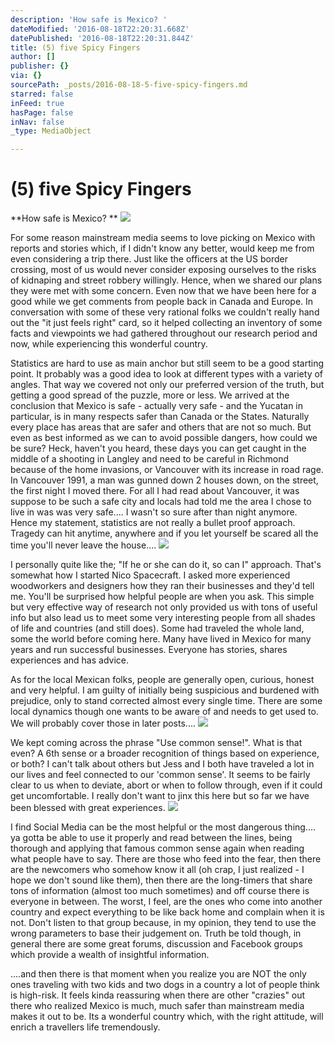 ```yaml
---
description: 'How safe is Mexico? '
dateModified: '2016-08-18T22:20:31.668Z'
datePublished: '2016-08-18T22:20:31.844Z'
title: (5) five Spicy Fingers
author: []
publisher: {}
via: {}
sourcePath: _posts/2016-08-18-5-five-spicy-fingers.md
starred: false
inFeed: true
hasPage: false
inNav: false
_type: MediaObject

---
```

# (5) five Spicy Fingers

**How safe is Mexico? **
![](https://the-grid-user-content.s3-us-west-2.amazonaws.com/e0b3b34e-d58f-43c4-9061-0a70d235e1fd.jpg)

For some reason mainstream media seems to love picking on Mexico with reports and stories which, if I didn't know any better, would keep me from even considering a trip there. Just like the officers at the US border crossing, most of us would never consider exposing ourselves to the risks of kidnaping and street robbery willingly. Hence, when we shared our plans they were met with some concern. Even now that we have been here for a good while we get comments from people back in Canada and Europe. In conversation with some of these very rational folks we couldn't really hand out the "it just feels right" card, so it helped collecting an inventory of some facts and viewpoints we had gathered throughout our research period and now, while experiencing this wonderful country.

Statistics are hard to use as main anchor but still seem to be a good starting point. It probably was a good idea to look at different types with a variety of angles. That way we covered not only our preferred version of the truth, but getting a good spread of the puzzle, more or less. We arrived at the conclusion that Mexico is safe - actually very safe - and the Yucatan in particular, is in many respects safer than Canada or the States. Naturally every place has areas that are safer and others that are not so much. But even as best informed as we can to avoid possible dangers, how could we be sure? Heck, haven't you heard, these days you can get caught in the middle of a shooting in Langley and need to be careful in Richmond because of the home invasions, or Vancouver with its increase in road rage. In Vancouver 1991, a man was gunned down 2 houses down, on the street, the first night I moved there. For all I had read about Vancouver, it was suppose to be such a safe city and locals had told me the area I chose to live in was was very safe.... I wasn't so sure after than night anymore. Hence my statement, statistics are not really a bullet proof approach. Tragedy can hit anytime, anywhere and if you let yourself be scared all the time you'll never leave the house....
![](https://the-grid-user-content.s3-us-west-2.amazonaws.com/8c515c12-1e0e-4bcb-87e2-125aac3ee033.jpg)

I personally quite like the; "If he or she can do it, so can I" approach. That's somewhat how I started Nico Spacecraft. I asked more experienced woodworkers and designers how they ran their businesses and they'd tell me. You'll be surprised how helpful people are when you ask. This simple but very effective way of research not only provided us with tons of useful info but also lead us to meet some very interesting people from all shades of life and countries (and still does). Some had traveled the whole land, some the world before coming here. Many have lived in Mexico for many years and run successful businesses. Everyone has stories, shares experiences and has advice. 

As for the local Mexican folks, people are generally open, curious, honest and very helpful. I am guilty of initially being suspicious and burdened with prejudice, only to stand corrected almost every single time. There are some local dynamics though one wants to be aware of and needs to get used to. We will probably cover those in later posts....
![](https://the-grid-user-content.s3-us-west-2.amazonaws.com/5b1bcd8e-3e34-4ba9-a637-2b308a5c7b9e.jpg)

We kept coming across the phrase "Use common sense!". What is that even? A 6th sense or a broader recognition of things based on experience, or both? I can't talk about others but Jess and I both have traveled a lot in our lives and feel connected to our 'common sense'. It seems to be fairly clear to us when to deviate, abort or when to follow through, even if it could get uncomfortable. I really don't want to jinx this here but so far we have been blessed with great experiences.
![](https://the-grid-user-content.s3-us-west-2.amazonaws.com/eb07037d-06f2-472d-8afb-66287297a3f1.jpg)

I find Social Media can be the most helpful or the most dangerous thing.... ya gotta be able to use it properly and read between the lines, being thorough and applying that famous common sense again when reading what people have to say. There are those who feed into the fear, then there are the newcomers who somehow know it all (oh crap, I just realized - I hope we don't sound like them), then there are the long-timers that share tons of information (almost too much sometimes) and off course there is everyone in between. The worst, I feel, are the ones who come into another country and expect everything to be like back home and complain when it is not. Don't listen to that group because, in my opinion, they tend to use the wrong parameters to base their judgement on. Truth be told though, in general there are some great forums, discussion and Facebook groups which provide a wealth of insightful information.

....and then there is that moment when you realize you are NOT the only ones traveling with two kids and two dogs in a country a lot of people think is high-risk. It feels kinda reassuring when there are other "crazies" out there who realized Mexico is much, much safer than mainstream media makes it out to be. Its a wonderful country which, with the right attitude, will enrich a travellers life tremendously.